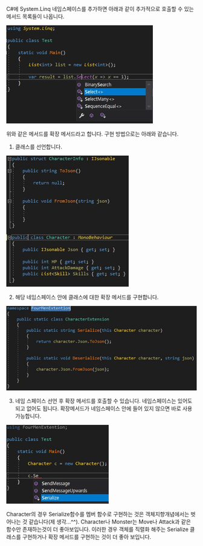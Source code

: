 
C#에 System.Linq 네임스페이스를 추가하면 아래과 같이 추가적으로 호출할 수 있는 메서드 목록들이 나옵니다.

![](images/02_extension_method/0.jpg)

위와 같은 메서드를 확장 메서드라고 합니다. 구현 방법으로는 아래와 같습니다.

1. 클래스를 선언합니다.

![](images/02_extension_method/1.JPG)

2. 해당 네임스페이스 안에 클래스에 대한 확장 메서드를 구현합니다.

![](images/02_extension_method/2.JPG)

3. 네임 스페이스 선언 후 확장 메서드를 호출할 수 있습니다. 네임스페이스는 있어도 되고 없어도 됩니다. 확장메서드가 네임스페이스 안에 들어 있지 않으면 바로 사용 가능합니다.

![](images/02_extension_method/3.jpg)

Character의 경우 Serialize함수를 멤버 함수로 구현하는 것은 객체지향개념에서는 벗어나는 것 같습니다(제 생각...^^). Character나 Monster는 Move나 Attack과 같은 함수만 존재하는것이 더 좋아보입니다. 이러한 경우 객체를 직렬화 해주는 Serialize 클래스를 구현하거나 확장 메서드를 구현하는 것이 더 좋아 보입니다.

